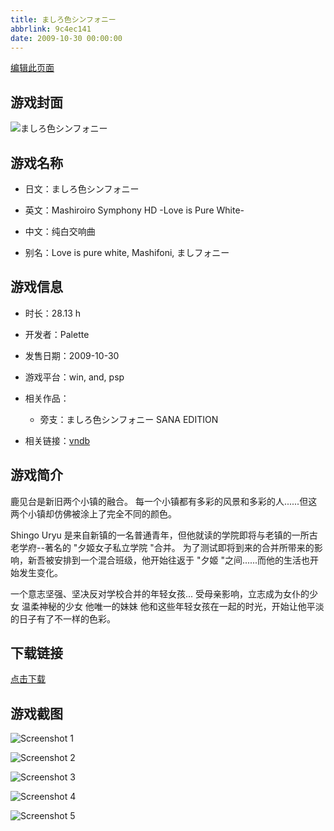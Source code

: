 ```yaml
---
title: ましろ色シンフォニー
abbrlink: 9c4ec141
date: 2009-10-30 00:00:00
---
```

[编辑此页面](https://github.com/ACG-3/ADV3-source/blob/main/source/_posts/games/%E3%81%BE%E3%81%97%E3%82%8D%E8%89%B2%E3%82%B7%E3%83%B3%E3%83%95%E3%82%A9%E3%83%8B%E3%83%BC.md)

## 游戏封面

![ましろ色シンフォニー](https%3A//pan.timero.xyz/onedrive/img_lib_001/%E3%81%BE%E3%81%97%E3%82%8D%E8%89%B2%E3%82%B7%E3%83%B3%E3%83%95%E3%82%A9%E3%83%8B%E3%83%BC_cover.avif)


## 游戏名称

- 日文：ましろ色シンフォニー
- 英文：Mashiroiro Symphony HD -Love is Pure White-
- 中文：纯白交响曲

- 别名：Love is pure white, Mashifoni, ましフォニー


## 游戏信息

- 时长：28.13 h
- 开发者：Palette
- 发售日期：2009-10-30
- 游戏平台：win, and, psp
- 相关作品：
   - 旁支：ましろ色シンフォニー SANA EDITION

- 相关链接：[vndb](https://vndb.org/v1552)


## 游戏简介

鹿见台是新旧两个小镇的融合。
每一个小镇都有多彩的风景和多彩的人......但这两个小镇却仿佛被涂上了完全不同的颜色。

Shingo Uryu 是来自新镇的一名普通青年，但他就读的学院即将与老镇的一所古老学府--著名的 "夕姬女子私立学院 "合并。
为了测试即将到来的合并所带来的影响，新吾被安排到一个混合班级，他开始往返于 "夕姬 "之间......而他的生活也开始发生变化。

一个意志坚强、坚决反对学校合并的年轻女孩...
受母亲影响，立志成为女仆的少女
温柔神秘的少女
他唯一的妹妹
他和这些年轻女孩在一起的时光，开始让他平淡的日子有了不一样的色彩。




## 下载链接

[点击下载](https://pan.timero.xyz/onedrive/adv_lib_001/%E3%81%BE%E3%81%97%E3%82%8D%E8%89%B2%E3%82%B7%E3%83%B3%E3%83%95%E3%82%A9%E3%83%8B%E3%83%BC)


## 游戏截图


![Screenshot 1](https%3A//pan.timero.xyz/onedrive/img_lib_001/%E3%81%BE%E3%81%97%E3%82%8D%E8%89%B2%E3%82%B7%E3%83%B3%E3%83%95%E3%82%A9%E3%83%8B%E3%83%BC_Screenshot_1.avif)

![Screenshot 2](https%3A//pan.timero.xyz/onedrive/img_lib_001/%E3%81%BE%E3%81%97%E3%82%8D%E8%89%B2%E3%82%B7%E3%83%B3%E3%83%95%E3%82%A9%E3%83%8B%E3%83%BC_Screenshot_2.avif)

![Screenshot 3](https%3A//pan.timero.xyz/onedrive/img_lib_001/%E3%81%BE%E3%81%97%E3%82%8D%E8%89%B2%E3%82%B7%E3%83%B3%E3%83%95%E3%82%A9%E3%83%8B%E3%83%BC_Screenshot_3.avif)

![Screenshot 4](https%3A//pan.timero.xyz/onedrive/img_lib_001/%E3%81%BE%E3%81%97%E3%82%8D%E8%89%B2%E3%82%B7%E3%83%B3%E3%83%95%E3%82%A9%E3%83%8B%E3%83%BC_Screenshot_4.avif)

![Screenshot 5](https%3A//pan.timero.xyz/onedrive/img_lib_001/%E3%81%BE%E3%81%97%E3%82%8D%E8%89%B2%E3%82%B7%E3%83%B3%E3%83%95%E3%82%A9%E3%83%8B%E3%83%BC_Screenshot_5.avif)


